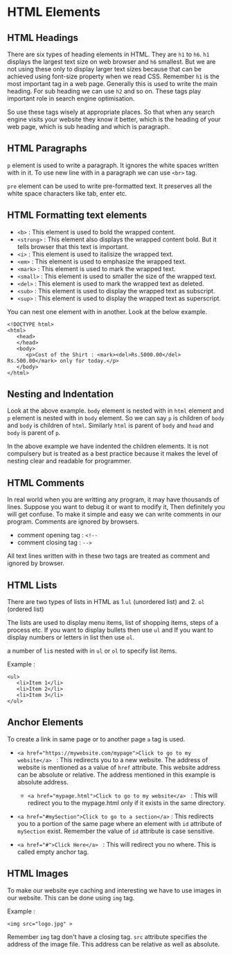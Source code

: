 # HTML Elements

## HTML Headings
There are six types of heading elements in HTML. They are `h1` to `h6`. `h1` displays the largest text size on web browser and `h6` smallest. But we are not using these only to display larger text sizes because that can be achieved using font-size property when we read CSS. Remember `h1` is the most important tag in a web page. Generally this is used to write the main heading. For sub heading we can use `h2` and so on. These tags play important role in search engine optimisation. 

So use these tags wisely at appropriate places. So that when any search engine visits your website they know it better, which is the heading of your web page, which is sub heading and which is paragraph.

## HTML Paragraphs
`p` element is used to write a paragraph. It ignores the white spaces written with in it. To use new line with in a paragraph we can use `<br>` tag.

`pre` element can be used to write pre-formatted text. It preserves all the white space characters like tab, enter etc.

## HTML Formatting text elements
- `<b>` : This element is used to bold the wrapped content.
- `<strong>` : This element also displays the wrapped content bold. But it tells browser that this text is important.
- `<i>` : This element is used to italisize the wrapped text.
- `<em>` : This element is used to emphasize the wrapped text.
- `<mark>` : This element is used to mark the wrapped text.
- `<small>` : This element is used to smaller the size of the wrapped text.
- `<del>` : This element is used to mark the wrapped text as deleted.
- `<sub>` : This element is used to display the wrapped text as subscript.
- `<sup>` : This element is used to display the wrapped text as superscript.

You can nest one element with in another. Look at the below example.

```
<!DOCTYPE html>
<html>
   <head>
   </head>
   <body>
      <p>Cost of the Shirt : <mark><del>Rs.5000.00</del> Rs.500.00</mark> only for today.</p>
   </body>
</html>
```

## Nesting and Indentation
Look at the above example. `body` element is nested with in `html` element and `p` element is nested with in `body` element. So we can say `p` is children of `body` and `body` is children of `html`. Similarly `html` is parent of `body` and `head` and `body` is parent of `p`.

In the above example we have indented the children elements. It is not compulsery but is treated as a best practice because it makes the level of nesting clear and readable for programmer.

## HTML Comments
In real world when you are writting any program, it may have thousands of lines. Suppose you want to debug it or want to modify it, Then definitely you will get confuse. To make it simple and easy we can write comments in our program. Comments are ignored by browsers. 

- comment opening tag : `<!--`
- comment closing tag : `-->`

All text lines written with in these two tags are treated as comment and ignored by browser.

## HTML Lists
There are two types of lists in HTML as 1.`ul` (unordered list) and 2. `ol` (ordered list)

The lists are used to display menu items, list of shopping items, steps of a process etc. If you want to display bullets then use `ul` and If you want to display numbers or letters in list then use `ol`.

a number of `li`s nested with in `ul` or `ol` to specify list items.

Example : 
```
<ul>
   <li>Item 1</li>
   <li>Item 2</li>
   <li>Item 3</li>
</ul>
```
## Anchor Elements
To create a link in same page or to another page `a` tag is used.

- `<a href="https://mywebsite.com/mypage">Click to go to my website</a> `  : This redirects you to a new website. The address of website is mentioned as a value of `href` attribute. This website address can be absolute or relative. The address mentioned in this example is absolute address.
   - `<a href="mypage.html">Click to go to my website</a> `  : This will redirect you to the mypage.html only if it exists in the same directory.

- `<a href="#mySection">Click to go to a section</a>` : This redirects you to a portion of the same page where an element with `id` attribute of `mySection` exist. Remember the value of `id` attribute is case sensitive.

- `<a href="#">Click Here</a> `  : This will redirect you no where. This is called empty anchor tag.

## HTML Images
To make our website eye caching and interesting we have to use images in our website. This can be done using `img` tag.

Example :
```
<img src="logo.jpg" >
```
Remember `img` tag don't have a closing tag. `src` attribute specifies the address of the image file. This address can be relative as well as absolute.

